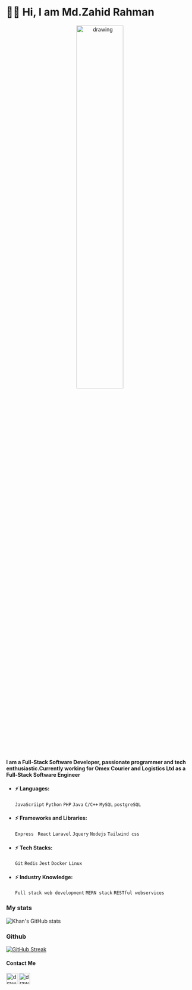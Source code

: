 # 🙋‍♂️ Hi, I am Md.Zahid Rahman


<div align="center">
    <img src="./welcome.gif" alt="drawing" width="50%"/>
</div>    

#### I am a Full-Stack Software Developer, passionate programmer and tech enthusiastic.Currently working for Omex Courier and Logistics Ltd as a Full-Stack Software Engineer

- #### :zap: Languages: 
    ` JavaScriipt `  ` Python `  ` PHP `  ` Java `   ` C/C++ `  ` MySQL ` ` postgreSQL `
- #### :zap: Frameworks and Libraries: 
   ` Express `  ` React`  ` Laravel `  ` Jquery ` ` Nodejs ` ` Tailwind css `
- #### :zap: Tech Stacks:
   ` Git `  ` Redis `  ` Jest ` ` Docker ` ` Linux `
- #### :zap: Industry Knowledge:   
   ` Full stack web development `  ` MERN stack `  ` RESTful webservices ` 


### My stats
![Khan's GitHub stats](https://github-readme-stats.vercel.app/api?username=zahid-rahman&show_icons=true&theme=radical)

### Github

[![GitHub Streak](https://github-readme-streak-stats.herokuapp.com/?user=zahid-rahman&theme=dark&date_format=j%20M%5B%20Y%5D)](https://git.io/streak-stats)


#### Contact Me
   <a href="https://www.linkedin.com/in/md-zahid-rahman/a"><img src="./linkedin.png" alt="drawing" width="30"/></a>
   <a href="https://www.facebook.com/khanasfirezapranto10"><img src="./fb.png" alt="drawing" width="30"/></a>
<!---
zahid-rahman/zahid-rahman is a ✨ special ✨ repository because its `README.md` (this file) appears on your GitHub profile.
You can click the Preview link to take a look at your changes.
--->
